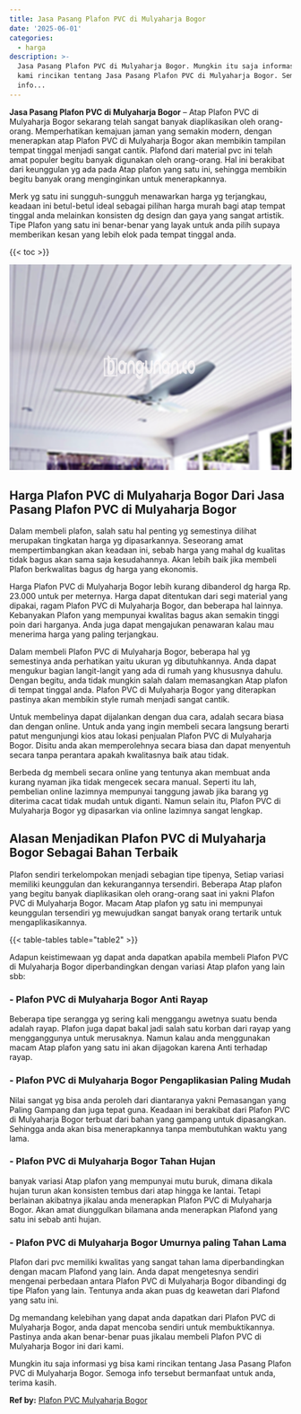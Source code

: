```yaml
---
title: Jasa Pasang Plafon PVC di Mulyaharja Bogor
date: '2025-06-01'
categories:
  - harga
description: >-
  Jasa Pasang Plafon PVC di Mulyaharja Bogor. Mungkin itu saja informasi yg bisa
  kami rincikan tentang Jasa Pasang Plafon PVC di Mulyaharja Bogor. Semoga
  info...
---
```


**Jasa Pasang Plafon PVC di Mulyaharja Bogor** – Atap Plafon PVC di Mulyaharja Bogor sekarang telah sangat banyak diaplikasikan oleh orang-orang. Memperhatikan kemajuan jaman yang semakin modern, dengan menerapkan atap Plafon PVC di Mulyaharja Bogor akan membikin tampilan tempat tinggal menjadi sangat cantik. Plafond dari material pvc ini telah amat populer begitu banyak digunakan oleh orang-orang. Hal ini berakibat dari keunggulan yg ada pada Atap plafon yang satu ini, sehingga membikin begitu banyak orang menginginkan untuk menerapkannya.

Merk yg satu ini sungguh-sungguh menawarkan harga yg terjangkau, keadaan ini betul-betul ideal sebagai pilihan harga murah bagi atap tempat tinggal anda melainkan konsisten dg design dan gaya yang sangat artistik. Tipe Plafon yang satu ini benar-benar yang layak untuk anda pilih supaya memberikan kesan yang lebih elok pada tempat tinggal anda.

{{< toc >}}

![Jasa Pasang Plafon PVC di Mulyaharja Bogor](/images/flafond-pvc-murah30.png)

## Harga Plafon PVC di Mulyaharja Bogor Dari Jasa Pasang Plafon PVC di Mulyaharja Bogor

Dalam membeli plafon, salah satu hal penting yg semestinya dilihat merupakan tingkatan harga yg dipasarkannya. Seseorang amat mempertimbangkan akan keadaan ini, sebab harga yang mahal dg kualitas tidak bagus akan sama saja kesudahannya. Akan lebih baik jika membeli Plafon berkwalitas bagus dg harga yang ekonomis.

Harga Plafon PVC di Mulyaharja Bogor lebih kurang dibanderol dg harga Rp. 23.000 untuk per meternya. Harga dapat ditentukan dari segi material yang dipakai, ragam Plafon PVC di Mulyaharja Bogor, dan beberapa hal lainnya. Kebanyakan Plafon yang mempunyai kwalitas bagus akan semakin tinggi poin dari harganya. Anda juga dapat mengajukan penawaran kalau mau menerima harga yang paling terjangkau.

Dalam membeli Plafon PVC di Mulyaharja Bogor, beberapa hal yg semestinya anda perhatikan yaitu ukuran yg dibutuhkannya. Anda dapat mengukur bagian langit-langit yang ada di rumah yang khususnya dahulu. Dengan begitu, anda tidak mungkin salah dalam memasangkan Atap plafon di tempat tinggal anda. Plafon PVC di Mulyaharja Bogor yang diterapkan pastinya akan membikin style rumah menjadi sangat cantik.

Untuk membelinya dapat dijalankan dengan dua cara, adalah secara biasa dan dengan online. Untuk anda yang ingin membeli secara langsung berarti patut mengunjungi kios atau lokasi penjualan Plafon PVC di Mulyaharja Bogor. Disitu anda akan memperolehnya secara biasa dan dapat menyentuh secara tanpa perantara apakah kwalitasnya baik atau tidak.

Berbeda dg membeli secara online yang tentunya akan membuat anda kurang nyaman jika tidak mengecek secara manual. Seperti itu lah, pembelian online lazimnya mempunyai tanggung jawab jika barang yg diterima cacat tidak mudah untuk diganti. Namun selain itu, Plafon PVC di Mulyaharja Bogor yg dipasarkan via online lazimnya sangat lengkap.

## Alasan Menjadikan Plafon PVC di Mulyaharja Bogor Sebagai Bahan Terbaik

Plafon sendiri terkelompokan menjadi sebagian tipe tipenya, Setiap variasi memiliki keunggulan dan kekurangannya tersendiri. Beberapa Atap plafon yang begitu banyak diaplikasikan oleh orang-orang saat ini yakni Plafon PVC di Mulyaharja Bogor. Macam Atap plafon yg satu ini mempunyai keunggulan tersendiri yg mewujudkan sangat banyak orang tertarik untuk mengaplikasikannya.

{{< table-tables table="table2" >}}

Adapun keistimewaan yg dapat anda dapatkan apabila membeli Plafon PVC di Mulyaharja Bogor diperbandingkan dengan variasi Atap plafon yang lain sbb:

### \- Plafon PVC di Mulyaharja Bogor Anti Rayap

Beberapa tipe serangga yg sering kali menggangu awetnya suatu benda adalah rayap. Plafon juga dapat bakal jadi salah satu korban dari rayap yang mengganggunya untuk merusaknya. Namun kalau anda menggunakan macam Atap plafon yang satu ini akan dijagokan karena Anti terhadap rayap.

### \- Plafon PVC di Mulyaharja Bogor Pengaplikasian Paling Mudah

Nilai sangat yg bisa anda peroleh dari diantaranya yakni Pemasangan yang Paling Gampang dan juga tepat guna. Keadaan ini berakibat dari Plafon PVC di Mulyaharja Bogor terbuat dari bahan yang gampang untuk dipasangkan. Sehingga anda akan bisa menerapkannya tanpa membutuhkan waktu yang lama.

### \- Plafon PVC di Mulyaharja Bogor Tahan Hujan

banyak variasi Atap plafon yang mempunyai mutu buruk, dimana dikala hujan turun akan konsisten tembus dari atap hingga ke lantai. Tetapi berlainan akibatnya jikalau anda menerapkan Plafon PVC di Mulyaharja Bogor. Akan amat diunggulkan bilamana anda menerapkan Plafond yang satu ini sebab anti hujan.

### \- Plafon PVC di Mulyaharja Bogor Umurnya paling Tahan Lama

Plafon dari pvc memiliki kwalitas yang sangat tahan lama diperbandingkan dengan macam Plafond yang lain. Anda dapat mengetesnya sendiri mengenai perbedaan antara Plafon PVC di Mulyaharja Bogor dibandingi dg tipe Plafon yang lain. Tentunya anda akan puas dg keawetan dari Plafond yang satu ini.

Dg memandang kelebihan yang dapat anda dapatkan dari Plafon PVC di Mulyaharja Bogor, anda dapat mencoba sendiri untuk membuktikannya. Pastinya anda akan benar-benar puas jikalau membeli Plafon PVC di Mulyaharja Bogor ini dari kami.

Mungkin itu saja informasi yg bisa kami rincikan tentang Jasa Pasang Plafon PVC di Mulyaharja Bogor. Semoga info tersebut bermanfaat untuk anda, terima kasih.

**Ref by:** [Plafon PVC Mulyaharja Bogor](https://id.wikipedia.org/wiki/Plafon)
